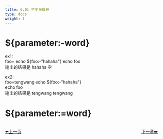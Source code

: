 ```yaml
---
title: 6.01 空变量展开  
type: docs
weight: 1
---    
```


# ${parameter:-word}   

ex1:   
foo=
echo ${foo:-"hahaha"} 
echo foo    
输出的结果是 hahaha 空      

ex2:  
foo=tengwang
echo ${foo:-"hahaha"}   
echo foo   
输出的结果是 tengwang tengwang   

# ${parameter:=word}


<div style="display: flex;justify-content: space-between;align-items: center;">
<p><a href="https://books.linuxwt.com/linuxwtbash/ChapterSix/">⬅️上一页</a></p>
<p><a href="https://books.linuxwt.com/linuxwtbash/NotNullargs/">下一章➡️</a></p>
</div>



